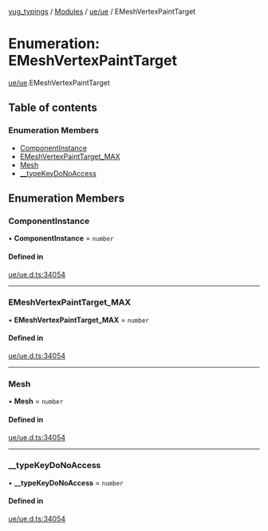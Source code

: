 [yug_typings](../README.md) / [Modules](../modules.md) / [ue/ue](../modules/ue_ue.md) / EMeshVertexPaintTarget

# Enumeration: EMeshVertexPaintTarget

[ue/ue](../modules/ue_ue.md).EMeshVertexPaintTarget

## Table of contents

### Enumeration Members

- [ComponentInstance](ue_ue.EMeshVertexPaintTarget.md#componentinstance)
- [EMeshVertexPaintTarget\_MAX](ue_ue.EMeshVertexPaintTarget.md#emeshvertexpainttarget_max)
- [Mesh](ue_ue.EMeshVertexPaintTarget.md#mesh)
- [\_\_typeKeyDoNoAccess](ue_ue.EMeshVertexPaintTarget.md#__typekeydonoaccess)

## Enumeration Members

### ComponentInstance

• **ComponentInstance** = `number`

#### Defined in

[ue/ue.d.ts:34054](https://github.com/YugMetaverse/yug_typings/blob/25cad34/ue/ue.d.ts#L34054)

___

### EMeshVertexPaintTarget\_MAX

• **EMeshVertexPaintTarget\_MAX** = `number`

#### Defined in

[ue/ue.d.ts:34054](https://github.com/YugMetaverse/yug_typings/blob/25cad34/ue/ue.d.ts#L34054)

___

### Mesh

• **Mesh** = `number`

#### Defined in

[ue/ue.d.ts:34054](https://github.com/YugMetaverse/yug_typings/blob/25cad34/ue/ue.d.ts#L34054)

___

### \_\_typeKeyDoNoAccess

• **\_\_typeKeyDoNoAccess** = `number`

#### Defined in

[ue/ue.d.ts:34054](https://github.com/YugMetaverse/yug_typings/blob/25cad34/ue/ue.d.ts#L34054)
